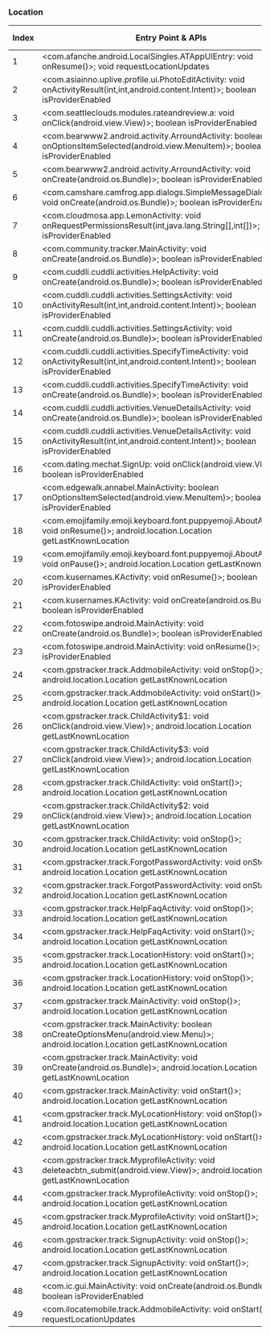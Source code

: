 ### Location
| Index | Entry Point & APIs | Screen shot | Resource id | Label |
| ------------- | ------------- | ------------- |-------------|-------------|
| 1 | <com.afanche.android.LocalSingles.ATAppUIEntry: void onResume()>; void requestLocationUpdates | ![](F:\COSMOS\output\py\Play_win8\Social\com.afanche.android.LocalSingles\com.afanche.android.LocalSingles.ATAppUIEntry.png) |  | T |
| 2 | <com.asiainno.uplive.profile.ui.PhotoEditActivity: void onActivityResult(int,int,android.content.Intent)>; boolean isProviderEnabled | ![](F:\COSMOS\output\py\Play_win8\Social\com.asiainno.uplive\com.asiainno.uplive.profile.ui.PhotoEditActivity.png) |  | F |
| 3 | <com.seattleclouds.modules.rateandreview.a: void onClick(android.view.View)>; boolean isProviderEnabled | ![](F:\COSMOS\output\py\Play_win8\Social\com.bayona.gettw\com.seattleclouds.modules.rateandreview.NewRateAndCommentActivity.png) |  | D |
| 4 | <com.bearwww2.android.activity.ArroundActivity: boolean onOptionsItemSelected(android.view.MenuItem)>; boolean isProviderEnabled | ![](F:\COSMOS\output\py\Play_win8\Social\com.bearwww2.android\com.bearwww2.android.activity.ArroundActivity.png) |  | T |
| 5 | <com.bearwww2.android.activity.ArroundActivity: void onCreate(android.os.Bundle)>; boolean isProviderEnabled | ![](F:\COSMOS\output\py\Play_win8\Social\com.bearwww2.android\com.bearwww2.android.activity.ArroundActivity.png) |  | T |
| 6 | <com.camshare.camfrog.app.dialogs.SimpleMessageDialogActivity: void onCreate(android.os.Bundle)>; boolean isProviderEnabled | ![](F:\COSMOS\output\py\Play_win8\Social\com.camshare.camfrog.android\com.camshare.camfrog.app.dialogs.SimpleMessageDialogActivity.png) |  | |
| 7 | <com.cloudmosa.app.LemonActivity: void onRequestPermissionsResult(int,java.lang.String[],int[])>; boolean isProviderEnabled | ![](F:\COSMOS\output\py\Play_win8\Social\com.cloudmosa.puffinFB\com.cloudmosa.app.LemonActivity.png) |  | F |
| 8 | <com.community.tracker.MainActivity: void onCreate(android.os.Bundle)>; boolean isProviderEnabled | ![](F:\COSMOS\output\py\Play_win8\Social\com.community.tracker\com.community.tracker.MainActivity.png) |  | T |
| 9 | <com.cuddli.cuddli.activities.HelpActivity: void onCreate(android.os.Bundle)>; boolean isProviderEnabled | ![](F:\COSMOS\output\py\Play_win8\Social\com.cuddli.cuddli\com.cuddli.cuddli.activities.HelpActivity.png) |  | F |
| 10 | <com.cuddli.cuddli.activities.SettingsActivity: void onActivityResult(int,int,android.content.Intent)>; boolean isProviderEnabled | ![](F:\COSMOS\output\py\Play_win8\Social\com.cuddli.cuddli\com.cuddli.cuddli.activities.SettingsActivity.png) |  | F |
| 11 | <com.cuddli.cuddli.activities.SettingsActivity: void onCreate(android.os.Bundle)>; boolean isProviderEnabled | ![](F:\COSMOS\output\py\Play_win8\Social\com.cuddli.cuddli\com.cuddli.cuddli.activities.SettingsActivity.png) |  | F |
| 12 | <com.cuddli.cuddli.activities.SpecifyTimeActivity: void onActivityResult(int,int,android.content.Intent)>; boolean isProviderEnabled | ![](F:\COSMOS\output\py\Play_win8\Social\com.cuddli.cuddli\com.cuddli.cuddli.activities.SpecifyTimeActivity.png) |  | F |
| 13 | <com.cuddli.cuddli.activities.SpecifyTimeActivity: void onCreate(android.os.Bundle)>; boolean isProviderEnabled | ![](F:\COSMOS\output\py\Play_win8\Social\com.cuddli.cuddli\com.cuddli.cuddli.activities.SpecifyTimeActivity.png) |  | F |
| 14 | <com.cuddli.cuddli.activities.VenueDetailsActivity: void onCreate(android.os.Bundle)>; boolean isProviderEnabled | ![](F:\COSMOS\output\py\Play_win8\Social\com.cuddli.cuddli\com.cuddli.cuddli.activities.VenueDetailsActivity.png) |  | F |
| 15 | <com.cuddli.cuddli.activities.VenueDetailsActivity: void onActivityResult(int,int,android.content.Intent)>; boolean isProviderEnabled | ![](F:\COSMOS\output\py\Play_win8\Social\com.cuddli.cuddli\com.cuddli.cuddli.activities.VenueDetailsActivity.png) |  | F |
| 16 | <com.dating.mechat.SignUp: void onClick(android.view.View)>; boolean isProviderEnabled | ![](F:\COSMOS\output\py\Play_win8\Social\com.dating.mechat\com.dating.mechat.SignUp.png) |  | D |
| 17 | <com.edgewalk.annabel.MainActivity: boolean onOptionsItemSelected(android.view.MenuItem)>; boolean isProviderEnabled | ![](F:\COSMOS\output\py\Play_win8\Social\com.edgewalk.annabel\com.edgewalk.annabel.MainActivity.png) |  | D |
| 18 | <com.emojifamily.emoji.keyboard.font.puppyemoji.AboutActivity: void onResume()>; android.location.Location getLastKnownLocation | ![](F:\COSMOS\output\py\Play_win8\Social\com.emojifamily.emoji.keyboard.font.puppyemoji\com.emojifamily.emoji.keyboard.font.puppyemoji.AboutActivity.png) |  | F |
| 19 | <com.emojifamily.emoji.keyboard.font.puppyemoji.AboutActivity: void onPause()>; android.location.Location getLastKnownLocation | ![](F:\COSMOS\output\py\Play_win8\Social\com.emojifamily.emoji.keyboard.font.puppyemoji\com.emojifamily.emoji.keyboard.font.puppyemoji.AboutActivity.png) |  | F |
| 20 | <com.kusernames.KActivity: void onResume()>; boolean isProviderEnabled | ![](F:\COSMOS\output\py\Play_win8\Social\com.find.kusernames\com.kusernames.KActivity.png) |  | D |
| 21 | <com.kusernames.KActivity: void onCreate(android.os.Bundle)>; boolean isProviderEnabled | ![](F:\COSMOS\output\py\Play_win8\Social\com.find.kusernames\com.kusernames.KActivity.png) |  | D |
| 22 | <com.fotoswipe.android.MainActivity: void onCreate(android.os.Bundle)>; boolean isProviderEnabled | ![](F:\COSMOS\output\py\Play_win8\Social\com.fotoswipe.android\com.fotoswipe.android.MainActivity.png) |  | F |
| 23 | <com.fotoswipe.android.MainActivity: void onResume()>; boolean isProviderEnabled | ![](F:\COSMOS\output\py\Play_win8\Social\com.fotoswipe.android\com.fotoswipe.android.MainActivity.png) |  | F |
| 24 | <com.gpstracker.track.AddmobileActivity: void onStop()>; android.location.Location getLastKnownLocation | ![](F:\COSMOS\output\py\Play_win8\Social\com.gpstracker.track\com.gpstracker.track.AddmobileActivity.png) |  | T |
| 25 | <com.gpstracker.track.AddmobileActivity: void onStart()>; android.location.Location getLastKnownLocation | ![](F:\COSMOS\output\py\Play_win8\Social\com.gpstracker.track\com.gpstracker.track.AddmobileActivity.png) |  | T |
| 26 | <com.gpstracker.track.ChildActivity$1: void onClick(android.view.View)>; android.location.Location getLastKnownLocation | ![](F:\COSMOS\output\py\Play_win8\Social\com.gpstracker.track\com.gpstracker.track.ChildActivity.png) |  | |
| 27 | <com.gpstracker.track.ChildActivity$3: void onClick(android.view.View)>; android.location.Location getLastKnownLocation | ![](F:\COSMOS\output\py\Play_win8\Social\com.gpstracker.track\com.gpstracker.track.ChildActivity.png) |  | |
| 28 | <com.gpstracker.track.ChildActivity: void onStart()>; android.location.Location getLastKnownLocation | ![](F:\COSMOS\output\py\Play_win8\Social\com.gpstracker.track\com.gpstracker.track.ChildActivity.png) |  | |
| 29 | <com.gpstracker.track.ChildActivity$2: void onClick(android.view.View)>; android.location.Location getLastKnownLocation | ![](F:\COSMOS\output\py\Play_win8\Social\com.gpstracker.track\com.gpstracker.track.ChildActivity.png) |  | |
| 30 | <com.gpstracker.track.ChildActivity: void onStop()>; android.location.Location getLastKnownLocation | ![](F:\COSMOS\output\py\Play_win8\Social\com.gpstracker.track\com.gpstracker.track.ChildActivity.png) |  | |
| 31 | <com.gpstracker.track.ForgotPasswordActivity: void onStop()>; android.location.Location getLastKnownLocation | ![](F:\COSMOS\output\py\Play_win8\Social\com.gpstracker.track\com.gpstracker.track.ForgotPasswordActivity.png) |  | T |
| 32 | <com.gpstracker.track.ForgotPasswordActivity: void onStart()>; android.location.Location getLastKnownLocation | ![](F:\COSMOS\output\py\Play_win8\Social\com.gpstracker.track\com.gpstracker.track.ForgotPasswordActivity.png) |  | T |
| 33 | <com.gpstracker.track.HelpFaqActivity: void onStop()>; android.location.Location getLastKnownLocation | ![](F:\COSMOS\output\py\Play_win8\Social\com.gpstracker.track\com.gpstracker.track.HelpFaqActivity.png) |  | T |
| 34 | <com.gpstracker.track.HelpFaqActivity: void onStart()>; android.location.Location getLastKnownLocation | ![](F:\COSMOS\output\py\Play_win8\Social\com.gpstracker.track\com.gpstracker.track.HelpFaqActivity.png) |  | T |
| 35 | <com.gpstracker.track.LocationHistory: void onStart()>; android.location.Location getLastKnownLocation | ![](F:\COSMOS\output\py\Play_win8\Social\com.gpstracker.track\com.gpstracker.track.LocationHistory.png) |  | T |
| 36 | <com.gpstracker.track.LocationHistory: void onStop()>; android.location.Location getLastKnownLocation | ![](F:\COSMOS\output\py\Play_win8\Social\com.gpstracker.track\com.gpstracker.track.LocationHistory.png) |  | T |
| 37 | <com.gpstracker.track.MainActivity: void onStop()>; android.location.Location getLastKnownLocation | ![](F:\COSMOS\output\py\Play_win8\Social\com.gpstracker.track\com.gpstracker.track.MainActivity.png) |  | T |
| 38 | <com.gpstracker.track.MainActivity: boolean onCreateOptionsMenu(android.view.Menu)>; android.location.Location getLastKnownLocation | ![](F:\COSMOS\output\py\Play_win8\Social\com.gpstracker.track\com.gpstracker.track.MainActivity.png) |  | T |
| 39 | <com.gpstracker.track.MainActivity: void onCreate(android.os.Bundle)>; android.location.Location getLastKnownLocation | ![](F:\COSMOS\output\py\Play_win8\Social\com.gpstracker.track\com.gpstracker.track.MainActivity.png) |  | T |
| 40 | <com.gpstracker.track.MainActivity: void onStart()>; android.location.Location getLastKnownLocation | ![](F:\COSMOS\output\py\Play_win8\Social\com.gpstracker.track\com.gpstracker.track.MainActivity.png) |  | T |
| 41 | <com.gpstracker.track.MyLocationHistory: void onStop()>; android.location.Location getLastKnownLocation | ![](F:\COSMOS\output\py\Play_win8\Social\com.gpstracker.track\com.gpstracker.track.MyLocationHistory.png) |  | T |
| 42 | <com.gpstracker.track.MyLocationHistory: void onStart()>; android.location.Location getLastKnownLocation | ![](F:\COSMOS\output\py\Play_win8\Social\com.gpstracker.track\com.gpstracker.track.MyLocationHistory.png) |  | T |
| 43 | <com.gpstracker.track.MyprofileActivity: void deleteacbtn_submit(android.view.View)>; android.location.Location getLastKnownLocation | ![](F:\COSMOS\output\py\Play_win8\Social\com.gpstracker.track\com.gpstracker.track.MyprofileActivity.png) |  | T |
| 44 | <com.gpstracker.track.MyprofileActivity: void onStop()>; android.location.Location getLastKnownLocation | ![](F:\COSMOS\output\py\Play_win8\Social\com.gpstracker.track\com.gpstracker.track.MyprofileActivity.png) |  | T |
| 45 | <com.gpstracker.track.MyprofileActivity: void onStart()>; android.location.Location getLastKnownLocation | ![](F:\COSMOS\output\py\Play_win8\Social\com.gpstracker.track\com.gpstracker.track.MyprofileActivity.png) |  | T |
| 46 | <com.gpstracker.track.SignupActivity: void onStop()>; android.location.Location getLastKnownLocation | ![](F:\COSMOS\output\py\Play_win8\Social\com.gpstracker.track\com.gpstracker.track.SignupActivity.png) |  | T |
| 47 | <com.gpstracker.track.SignupActivity: void onStart()>; android.location.Location getLastKnownLocation | ![](F:\COSMOS\output\py\Play_win8\Social\com.gpstracker.track\com.gpstracker.track.SignupActivity.png) |  | T |
| 48 | <com.ic.gui.MainActivity: void onCreate(android.os.Bundle)>; boolean isProviderEnabled | ![](F:\COSMOS\output\py\Play_win8\Social\com.ic\com.ic.gui.MainActivity.png) |  | T |
| 49 | <com.ilocatemobile.track.AddmobileActivity: void onStart()>; void requestLocationUpdates | ![](F:\COSMOS\output\py\Play_win8\Social\com.ilocatemobile.track\com.ilocatemobile.track.AddmobileActivity.png) |  | T |
